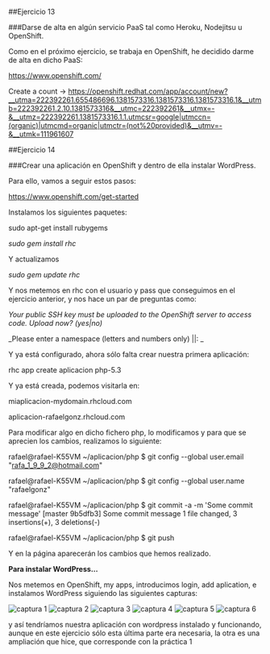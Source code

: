 ##Ejercicio 13

###Darse de alta en algún servicio PaaS tal como Heroku, Nodejitsu u OpenShift.

Como en el próximo ejercicio, se trabaja en OpenShift, he decidido darme de alta en dicho PaaS:

https://www.openshift.com/

Create a count → https://openshift.redhat.com/app/account/new?__utma=222392261.655486696.1381573316.1381573316.1381573316.1&__utmb=222392261.2.10.1381573316&__utmc=222392261&__utmx=-&__utmz=222392261.1381573316.1.1.utmcsr=google|utmccn=(organic)|utmcmd=organic|utmctr=(not%20provided)&__utmv=-&__utmk=111961607



##Ejercicio 14

###Crear una aplicación en OpenShift y dentro de ella instalar WordPress.


Para ello, vamos a seguir estos pasos:

https://www.openshift.com/get-started


Instalamos los siguientes paquetes:

sudo apt-get install rubygems

_sudo gem install rhc_

Y actualizamos

_sudo 	gem update rhc_

Y  nos metemos en  rhc con el usuario y pass que conseguimos en el ejercicio anterior, y nos hace un par de preguntas como:

_Your public SSH key must be uploaded to the OpenShift server to access code._
_Upload now? (yes|no)_

_Please enter a namespace (letters and numbers only) |<none>|: _

Y ya está configurado, ahora sólo falta crear nuestra primera aplicación:

rhc app create aplicacion php-5.3

Y ya está creada, podemos visitarla en:

miaplicacion-mydomain.rhcloud.com

aplicacion-rafaelgonz.rhcloud.com


Para modificar algo en dicho fichero php, lo modificamos y para que se aprecien los cambios, realizamos lo siguiente:

rafael@rafael-K55VM ~/aplicacion/php $ git config --global user.email "rafa_1_9_9_2@hotmail.com"

rafael@rafael-K55VM ~/aplicacion/php $ git config --global user.name "rafaelgonz"

rafael@rafael-K55VM ~/aplicacion/php $ git commit -a -m 'Some commit message'
[master 9b5dfb3] Some commit message
 1 file changed, 3 insertions(+), 3 deletions(-)

rafael@rafael-K55VM ~/aplicacion/php $ git push

Y en la página aparecerán los cambios que hemos realizado.


**Para instalar WordPress...**

Nos metemos en OpenShift, my apps, introducimos login, add aplication, e instalamos WordPress siguiendo las siguientes capturas:


![captura 1](https://dl.dropbox.com/s/0j6gzso7mbb0yis/captura1.gif)
![captura 2](https://www.dropbox.com/s/p4tw4e5ihu78e09/captura2.gif)
![captura 3](https://www.dropbox.com/s/3qmtxo6od4l10jd/captura3.gif)
![captura 4](https://www.dropbox.com/s/qdukniednk163h1/captura4.gif)
![captura 5](https://www.dropbox.com/s/8q8hs169zqfj94z/captura5.gif)
![captura 6](https://www.dropbox.com/s/6o73g4zzbaaomcy/captura%206.gif)

y así tendríamos nuestra aplicación con wordpress instalado y funcionando, aunque en este ejercicio sólo esta última parte era necesaria, la otra es una ampliación que hice, que corresponde con la práctica 1
